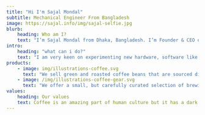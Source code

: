 ```yaml
---
title: "Hi I'm Sajal Mondal"
subtitle: Mechanical Engineer From Bangladesh
image: https://sajal.info/img/sajal-selfie.jpg
blurb:
    heading: Who am I?
    text: "I’m Sajal Mondal from Dhaka, Bangladesh. I’m Founder & CEO of Pineapple IT which is most leading Web Hosting Company. I’m also BBS engineer of Gobroadband WiMAX, which is brought to you by ADN Telecom & Powered By Grameenphone."
intro:
    heading: "what can i do?"
    text: "I am very keen on experimenting new hardware, software like operating system caring them on my own. I suppose that technology research helps me become more patient and responsible. Besides, I also prefer fiction movie show. My major expertise telecommunication equipment are BTS, BSC, MSC, M2000, WASN gateway, AAA Server, Router & Firewall. I have also elite skill in Domain Management, Web Hosting (cPanel/WHM), Web development."
products:
    - image: img/illustrations-coffee.svg
      text: "We sell green and roasted coffee beans that are sourced directly from independent farmers and farm cooperatives. We’re proud to offer a variety of coffee beans grown with great care for the environment and local communities. Check our post or contact us directly for current availability."
    - image: /img/illustrations-coffee-gear.svg
      text: "We offer a small, but carefully curated selection of brewing gear and tools for every taste and experience level. No matter if you roast your own beans or just bought your first french press, you’ll find a gadget to fall in love with in our shop."
values:
    heading: Our values
    text: Coffee is an amazing part of human culture but it has a dark side too – one of colonialism and mindless abuse of natural resources and human lives. We want to turn this around and return the coffee trade to the drink’s exhilarating, empowering and unifying nature.
---
```


